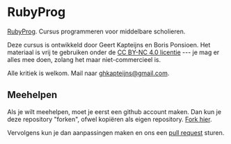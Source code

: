 # RubyProg
[RubyProg](http://rubyprog.nl). Cursus programmeren voor middelbare scholieren.

Deze cursus is ontwikkeld door Geert Kapteijns en Boris Ponsioen. Het materiaal is vrij te gebruiken onder de [CC BY-NC 4.0 licentie](http://creativecommons.org/licenses/by-nc/4.0/deed.nl") --- je mag er alles mee doen, zolang het maar niet-commercieel is.

Alle kritiek is welkom. Mail naar <ghkapteijns@gmail.com>.

## Meehelpen

Als je wilt meehelpen, moet je eerst een github account maken. Dan kun je deze repository "forken", ofwel kopiëren als eigen repository. [Fork hier](https://github.com/b1592/b1592.github.io/fork).

Vervolgens kun je dan aanpassingen maken en ons een [pull request](https://help.github.com/articles/using-pull-requests) sturen.